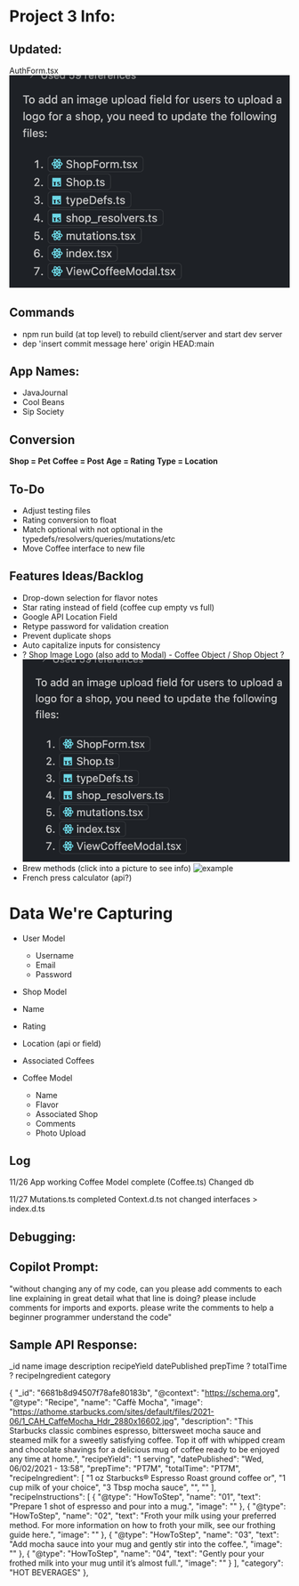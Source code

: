 # Project 3 Info:

## Updated:
AuthForm.tsx
![alt text](image.png)

## Commands
  * npm run build (at top level) to rebuild client/server and start dev server
  * dep 'insert commit message here' origin HEAD:main

## App Names:
  * JavaJournal
  * Cool Beans
  * Sip Society

## Conversion
  **Shop = Pet**
  **Coffee = Post**
  **Age = Rating**
  **Type = Location**

## To-Do
  * Adjust testing files
  * Rating conversion to float
  * Match optional with not optional in the typedefs/resolvers/queries/mutations/etc
  * Move Coffee interface to new file

## Features Ideas/Backlog
  * Drop-down selection for flavor notes
  * Star rating instead of field (coffee cup empty vs full)
  * Google API Location Field
  * Retype password for validation creation
  * Prevent duplicate shops
  * Auto capitalize inputs for consistency
  * ? Shop Image Logo (also add to Modal) - Coffee Object / Shop Object ?
  !['brewing info/find your roast'](image.png)
  * Brew methods (click into a picture to see info) ![example](image-97.png)
  * French press calculator (api?)


# Data We're Capturing
  * User Model
    * Username
    * Email
    * Password

  * Shop Model
   * Name
   * Rating
   * Location (api or field)
   * Associated Coffees

  * Coffee Model
    * Name
    * Flavor
    * Associated Shop
    * Comments
    * Photo Upload


## Log
11/26
App working
Coffee Model complete (Coffee.ts)
Changed db

11/27
Mutations.ts completed
Context.d.ts not changed 
interfaces > index.d.ts

## Debugging:

## Copilot Prompt:
"without changing any of my code, can you please add comments to each line explaining in great detail what that line is doing? please include comments for imports and exports. please write the comments to help a beginner programmer understand the code"


## Sample API Response:

_id
name
image
description
recipeYield
datePublished
prepTime ?
totalTime ?
recipeIngredient
category


  {
    "_id": "6681b8d94507f78afe80183b",
    "@context": "https://schema.org",
    "@type": "Recipe",
    "name": "Caffè Mocha",
    "image": "https://athome.starbucks.com/sites/default/files/2021-06/1_CAH_CaffeMocha_Hdr_2880x16602.jpg",
    "description": "This Starbucks classic combines espresso, bittersweet mocha sauce and steamed milk for a sweetly satisfying coffee. Top it off with whipped cream and chocolate shavings for a delicious mug of coffee ready to be enjoyed any time at home.",
    "recipeYield": "1 serving",
    "datePublished": "Wed, 06/02/2021 - 13:58",
    "prepTime": "PT7M",
    "totalTime": "PT7M",
    "recipeIngredient": [
      "1 oz Starbucks® Espresso Roast ground coffee or",
      "1 cup milk of your choice",
      "3 Tbsp mocha sauce",
      "",
      ""
    ],
    "recipeInstructions": [
      {
        "@type": "HowToStep",
        "name": "01",
        "text": "Prepare 1 shot of espresso and pour into a mug.",
        "image": ""
      },
      {
        "@type": "HowToStep",
        "name": "02",
        "text": "Froth your milk using your preferred method. For more information on how to froth your milk, see our frothing guide here.",
        "image": ""
      },
      {
        "@type": "HowToStep",
        "name": "03",
        "text": "Add mocha sauce into your mug and gently stir into the coffee.",
        "image": ""
      },
      {
        "@type": "HowToStep",
        "name": "04",
        "text": "Gently pour your frothed milk into your mug until it’s almost full.",
        "image": ""
      }
    ],
    "category": "HOT BEVERAGES"
  },
  